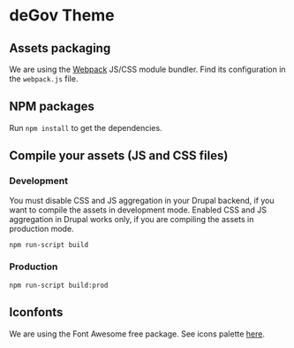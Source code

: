 # deGov Theme

## Assets packaging

We are using the [Webpack](https://webpack.js.org/) JS/CSS module bundler. Find its configuration in the `webpack.js`
file.

## NPM packages
Run `npm install` to get the dependencies.

## Compile your assets (JS and CSS files)

### Development

You must disable CSS and JS aggregation in your Drupal backend, if you want to compile the assets in development mode.
Enabled CSS and JS aggregation in Drupal works only, if you are compiling the assets in production mode.

`npm run-script build`

### Production
`npm run-script build:prod`

## Iconfonts

We are using the Font Awesome free package. See icons palette [here](https://fontawesome.com/icons?d=gallery&m=free).